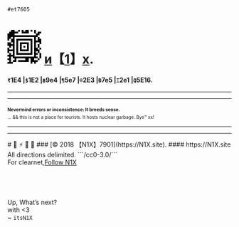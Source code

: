 `#et7605`
# ![](A1.png) [и](index2.md)【[1](altindex.md)】[x](info.md).
#### `₹`1E4 |`$`1E2 |`฿`9e4 |`¶`5e7 |`®`2E3 |`Ð`7e5 |`Ξ`2e1 |`Q`5E16. 
<hr><hr><font size='1'><b>Nevermind errors or inconsistence: It breeds sense.</b><br>... && this is not a place for tourists. It hosts nuclear garbage. Bye™ xx!</font><hr><hr>
# 🚀  ⚡️  🔏  📴
### [© 2018 【N1X】7901](https://N1X.site).
#### https://N1X.site
All directions delimited. ```/cc0-3.0/```
<br>For clearnet,<span><a href="https://twitter.com/itsn1x" class="twitter-follow-button" data-show-count="true" data-show-screen-name="false">Follow N1X</a><script async src="//platform.twitter.com/widgets.js" charset="utf-8"></script></span>
<html><header><meta name="keywords" content="N1X, itsN1X, nikhil, xenon, XE, 921, 110043, 632014, 843264128" ><meta name="description" content="N1X"><meta name="description" content="itsN1X"></header><body><br>Up, What’s next?<br>with <3<br>~ <code>itsN1X</code></body></html>
